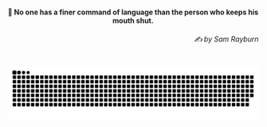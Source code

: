 <h4 align="center">
  💭 No one has a finer command of language than the person who keeps his mouth shut.
  <h6 align="right">
    <i>
      ✍️ by Sam Rayburn
    </i>
  </h6>
</h4>

#

<picture>
  <source media="(prefers-color-scheme: dark)" srcset="https://raw.githubusercontent.com/sakshiagrwal/sakshiagrwal/output/github-snake-dark.svg">
  <source media="(prefers-color-scheme: light)" srcset="https://raw.githubusercontent.com/sakshiagrwal/sakshiagrwal/output/github-snake.svg">
  <img alt="snk" src="https://raw.githubusercontent.com/sakshiagrwal/sakshiagrwal/output/github-snake.svg">
</picture>

